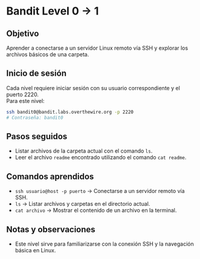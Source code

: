 # Bandit Level 0 → 1

## Objetivo
Aprender a conectarse a un servidor Linux remoto vía SSH y explorar los archivos básicos de una carpeta.

## Inicio de sesión
Cada nivel requiere iniciar sesión con su usuario correspondiente y el puerto 2220.  
Para este nivel:

```bash
ssh bandit0@bandit.labs.overthewire.org -p 2220
# Contraseña: bandit0
```

## Pasos seguidos
- Listar archivos de la carpeta actual con el comando `ls`.  
- Leer el archivo `readme` encontrado utilizando el comando `cat readme`.

## Comandos aprendidos
- `ssh usuario@host -p puerto` → Conectarse a un servidor remoto vía SSH.  
- `ls` → Listar archivos y carpetas en el directorio actual.  
- `cat archivo` → Mostrar el contenido de un archivo en la terminal.

## Notas y observaciones  
- Este nivel sirve para familiarizarse con la conexión SSH y la navegación básica en Linux.
